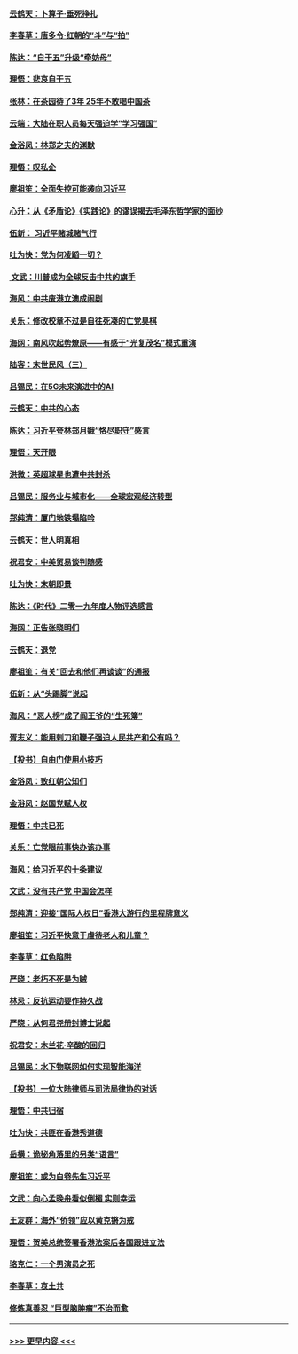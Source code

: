 #### [云鹤天：卜算子‧垂死挣扎](../pages/nsc993/n11739956.md?t=12240255) 
#### [李春草：唐多令‧红朝的“斗”与“拍”](../pages/nsc993/n11739830.md?t=12240255) 
#### [陈达：“自干五”升级“牵妨母”](../pages/nsc993/n11739724.md?t=12240255) 
#### [理悟：悲哀自干五](../pages/nsc993/n11739547.md?t=12240255) 
#### [张林：在茶园待了3年 25年不敢喝中国茶](../pages/nsc993/n11739240.md?t=12240255) 
#### [云端：大陆在职人员每天强迫学“学习强国”](../pages/nsc993/n11738735.md?t=12240255) 
#### [金浴凤：林郑之夫的渊默](../pages/nsc993/n11737735.md?t=12240255) 
#### [理悟：叹私企](../pages/nsc993/n11737715.md?t=12240255) 
#### [廖祖笙：全面失控可能袭向习近平](../pages/nsc993/n11737704.md?t=12240255) 
#### [心升：从《矛盾论》《实践论》的谬误揭去毛泽东哲学家的面纱](../pages/nsc993/n11736962.md?t=12240255) 
#### [伍新： 习近平赌城赌气行](../pages/nsc993/n11736929.md?t=12240255) 
#### [吐为快：党为何凌蹈一切？](../pages/nsc993/n11736915.md?t=12240255) 
#### [ 文武：川普成为全球反击中共的旗手](../pages/nsc993/n11736882.md?t=12240255) 
#### [海风：中共废港立澳成闹剧](../pages/nsc993/n11735857.md?t=12240255) 
#### [关乐：修改校章不过是自往死凑的亡党臭棋](../pages/nsc993/n11735097.md?t=12240255) 
#### [海网：南风吹起势燎原——有感于“光复茂名”模式重演](../pages/nsc993/n11732308.md?t=12240255) 
#### [陆客：末世民风（三）](../pages/nsc993/n11732211.md?t=12240255) 
#### [吕锡民：在5G未来演进中的AI](../pages/nsc993/n11730010.md?t=12240255) 
#### [云鹤天：中共的心态](../pages/nsc993/n11729906.md?t=12240255) 
#### [陈达：习近平夸林郑月娥“恪尽职守”感言](../pages/nsc993/n11729881.md?t=12240255) 
#### [理悟：天开眼](../pages/nsc993/n11729699.md?t=12240255) 
#### [洪微：英超球星也遭中共封杀](../pages/nsc993/n11727243.md?t=12240255) 
#### [吕锡民：服务业与城市化——全球宏观经济转型](../pages/nsc993/n11725845.md?t=12240255) 
#### [郑纯清：厦门地铁塌陷吟](../pages/nsc993/n11725813.md?t=12240255) 
#### [云鹤天：世人明真相](../pages/nsc993/n11725621.md?t=12240255) 
#### [祝君安：中美贸易谈判随感](../pages/nsc993/n11725609.md?t=12240255) 
#### [吐为快：末朝即景](../pages/nsc993/n11723365.md?t=12240255) 
#### [陈达：《时代》二零一九年度人物评选感言](../pages/nsc993/n11723337.md?t=12240255) 
#### [海网：正告张晓明们](../pages/nsc993/n11723228.md?t=12240255) 
#### [云鹤天：退党](../pages/nsc993/n11723056.md?t=12240255) 
#### [廖祖笙：有关“回去和他们再谈谈”的通报](../pages/nsc993/n11722442.md?t=12240255) 
#### [伍新：从“头踢脚”说起](../pages/nsc993/n11722429.md?t=12240255) 
#### [海风：“恶人榜”成了阎王爷的“生死簿”](../pages/nsc993/n11722272.md?t=12240255) 
#### [胥志义：能用剌刀和鞭子强迫人民共产和公有吗？](../pages/nsc993/n11720569.md?t=12240255) 
#### [【投书】自由门使用小技巧](../pages/nsc993/n11720180.md?t=12240255) 
#### [金浴凤：致红朝公知们](../pages/nsc993/n11720563.md?t=12240255) 
#### [金浴凤：赵国党赋人权](../pages/nsc993/n11720533.md?t=12240255) 
#### [理悟：中共已死](../pages/nsc993/n11720233.md?t=12240255) 
#### [关乐：亡党眼前事快办该办事](../pages/nsc993/n11719160.md?t=12240255) 
#### [海风：给习近平的十条建议](../pages/nsc993/n11717616.md?t=12240255) 
#### [文武：没有共产党 中国会怎样](../pages/nsc993/n11717584.md?t=12240255) 
#### [郑纯清：迎接“国际人权日”香港大游行的里程牌意义](../pages/nsc993/n11717417.md?t=12240255) 
#### [廖祖笙：习近平快意于虐待老人和儿童？](../pages/nsc993/n11715313.md?t=12240255) 
#### [李春草：红色陷阱](../pages/nsc993/n11715029.md?t=12240255) 
#### [严晓：老朽不死是为贼](../pages/nsc993/n11712910.md?t=12240255) 
#### [林忌：反抗运动要作持久战](../pages/nsc993/n11712623.md?t=12240255) 
#### [严晓：从何君尧册封博士说起](../pages/nsc993/n11712465.md?t=12240255) 
#### [祝君安：木兰花·辛酸的回归](../pages/nsc993/n11712381.md?t=12240255) 
#### [吕锡民：水下物联网如何实现智能海洋](../pages/nsc993/n11711158.md?t=12240255) 
#### [【投书】一位大陆律师与司法局律协的对话](../pages/nsc993/n11709675.md?t=12240255) 
#### [理悟：中共归宿](../pages/nsc993/n11710059.md?t=12240255) 
#### [吐为快：共匪在香港秀道德](../pages/nsc993/n11709979.md?t=12240255) 
#### [岳横：诡秘角落里的另类“语言”](../pages/nsc993/n11709792.md?t=12240255) 
#### [廖祖笙：或为白卷先生习近平](../pages/nsc993/n11708330.md?t=12240255) 
#### [文武：向心孟晚舟看似倒楣 实则幸运](../pages/nsc993/n11708236.md?t=12240255) 
#### [王友群：海外“侨领”应以黄克锵为戒](../pages/nsc993/n11706176.md?t=12240255) 
#### [理悟：贺美总统签署香港法案后各国跟进立法](../pages/nsc993/n11706853.md?t=12240255) 
#### [骆克仁：一个男演员之死](../pages/nsc993/n11706677.md?t=12240255) 
#### [李春草：哀土共](../pages/nsc993/n11706255.md?t=12240255) 
#### [修炼真善忍 “巨型脑肿瘤”不治而愈](../pages/nsc993/n11705340.md?t=12240255) 

----
#### [ >>> 更早内容 <<< ](../indexes/nsc993-earlier.md)
